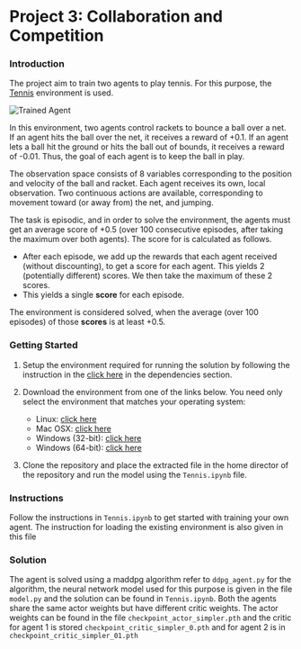 [//]: # (Image References)

[image1]: https://user-images.githubusercontent.com/10624937/42135623-e770e354-7d12-11e8-998d-29fc74429ca2.gif "Trained Agent"
[image2]: https://user-images.githubusercontent.com/10624937/42135622-e55fb586-7d12-11e8-8a54-3c31da15a90a.gif "Soccer"


# Project 3: Collaboration and Competition

### Introduction
The project aim to train two agents to play tennis. For this purpose, the [Tennis](https://github.com/Unity-Technologies/ml-agents/blob/master/docs/Learning-Environment-Examples.md#tennis) environment is used.

![Trained Agent][image1]

In this environment, two agents control rackets to bounce a ball over a net. If an agent hits the ball over the net, it receives a reward of +0.1.  If an agent lets a ball hit the ground or hits the ball out of bounds, it receives a reward of -0.01.  Thus, the goal of each agent is to keep the ball in play.

The observation space consists of 8 variables corresponding to the position and velocity of the ball and racket. Each agent receives its own, local observation.  Two continuous actions are available, corresponding to movement toward (or away from) the net, and jumping. 

The task is episodic, and in order to solve the environment, the agents must get an average score of +0.5 (over 100 consecutive episodes, after taking the maximum over both agents). The score for is calculated as follows.  
- After each episode, we add up the rewards that each agent received (without discounting), to get a score for each agent. This yields 2 (potentially different) scores. We then take the maximum of these 2 scores.
- This yields a single **score** for each episode.

The environment is considered solved, when the average (over 100 episodes) of those **scores** is at least +0.5.

### Getting Started

1. Setup the environment required for running the solution by following the instruction in the [click here](https://github.com/udacity/deep-reinforcement-learning.git) in the dependencies section. 

2. Download the environment from one of the links below.  You need only select the environment that matches your operating system:
    - Linux: [click here](https://s3-us-west-1.amazonaws.com/udacity-drlnd/P3/Tennis/Tennis_Linux.zip)
    - Mac OSX: [click here](https://s3-us-west-1.amazonaws.com/udacity-drlnd/P3/Tennis/Tennis.app.zip)
    - Windows (32-bit): [click here](https://s3-us-west-1.amazonaws.com/udacity-drlnd/P3/Tennis/Tennis_Windows_x86.zip)
    - Windows (64-bit): [click here](https://s3-us-west-1.amazonaws.com/udacity-drlnd/P3/Tennis/Tennis_Windows_x86_64.zip)
    
3. Clone the repository and place the extracted file in the home director of the repository and run the model using the `Tennis.ipynb` file. 

### Instructions

Follow the instructions in `Tennis.ipynb` to get started with training your own agent. The instruction for loading the existing environment is also given in this file  


### Solution

The agent is solved using a maddpg algorithm refer to `ddpg_agent.py` for the algorithm, the neural network model used for this purpose is given in the file `model.py` and the solution can be found in `Tennis.ipynb`. Both the agents share the same actor weights but have different critic weights. The actor weights can be found in the file `checkpoint_actor_simpler.pth` and the critic for agent 1 is stored `checkpoint_critic_simpler_0.pth` and for agent 2 is in `checkpoint_critic_simpler_01.pth`
